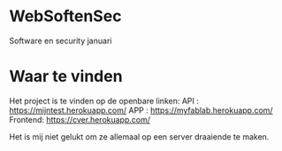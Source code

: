 # WebSoftenSec
Software en security januari


# Waar te vinden
Het project is te vinden op de openbare linken: 
API : https://mijntest.herokuapp.com/
APP : https://myfablab.herokuapp.com/
Frontend: https://cver.herokuapp.com/

Het is mij niet gelukt om ze allemaal op een server draaiende te maken. 



